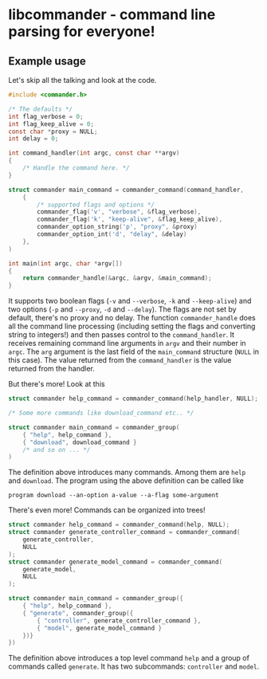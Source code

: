 libcommander - command line parsing for everyone!
=================================================

Example usage
-------------

Let's skip all the talking and look at the code.

```c
#include <commander.h>

/* The defaults */
int flag_verbose = 0;
int flag_keep_alive = 0;
const char *proxy = NULL;
int delay = 0;

int command_handler(int argc, const char **argv)
{
    /* Handle the command here. */
}

struct commander main_command = commander_command(command_handler,
    {
        /* supported flags and options */
        commander_flag('v', "verbose", &flag_verbose),
        commander_flag('k', "keep-alive", &flag_keep_alive),
        commander_option_string('p', "proxy", &proxy)
        commander_option_int('d', "delay", &delay)
    },
)

int main(int argc, char *argv[])
{
    return commander_handle(&argc, &argv, &main_command);
}
```

It supports two boolean flags (`-v` and `--verbose`, `-k` and `--keep-alive`)
and two options (`-p` and `--proxy`, `-d` and `--delay`). The flags are not set
by default, there's no proxy and no delay. The function `commander_handle`
does all the command line processing (including setting the flags and
converting string to integers!) and then passes control to the
`command_handler`. It receives remaining command line arguments in `argv`
and their number in `argc`. The `arg` argument is the last field of the
`main_command` structure (`NULL` in this case). The value returned from the
`command_handler` is the value returned from the handler.

But there's more! Look at this

```c
struct commander help_command = commander_command(help_handler, NULL);

/* Some more commands like download_command etc.. */

struct commander main_command = commander_group(
    { "help", help_command },
    { "download", download_command }
    /* and so on ... */
)
```

The definition above introduces many commands. Among them are `help` and
`download`. The program using the above definition can be called like

    program download --an-option a-value --a-flag some-argument

There's even more! Commands can be organized into trees!

```c
struct commander help_command = commander_command(help, NULL);
struct commander generate_controller_command = commander_command(
    generate_controller,
    NULL
);
struct commander generate_model_command = commander_command(
    generate_model,
    NULL
);

struct commander main_command = commander_group({
    { "help", help_command },
    { "generate", commander_group({
        { "controller", generate_controller_command },
        { "model", generate_model_command }
    })}
})
```

The definition above introduces a top level command `help` and a group of
commands called `generate`. It has two subcommands: `controller` and `model`.
